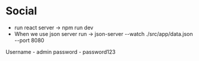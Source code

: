 # Social

- run react server -> npm run dev
- When we use json server run -> json-server --watch ./src/app/data.json --port 8080

Username - admin
password - password123